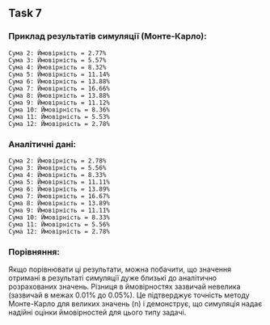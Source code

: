 ## Task 7

### Приклад результатів симуляції (Монте-Карло):

```
Сума 2: Ймовірність = 2.77%
Сума 3: Ймовірність = 5.57%
Сума 4: Ймовірність = 8.32%
Сума 5: Ймовірність = 11.14%
Сума 6: Ймовірність = 13.88%
Сума 7: Ймовірність = 16.66%
Сума 8: Ймовірність = 13.88%
Сума 9: Ймовірність = 11.12%
Сума 10: Ймовірність = 8.36%
Сума 11: Ймовірність = 5.53%
Сума 12: Ймовірність = 2.78%
```

### Аналітичні дані:

```
Сума 2: Ймовірність = 2.78%
Сума 3: Ймовірність = 5.56%
Сума 4: Ймовірність = 8.33%
Сума 5: Ймовірність = 11.11%
Сума 6: Ймовірність = 13.89%
Сума 7: Ймовірність = 16.67%
Сума 8: Ймовірність = 13.89%
Сума 9: Ймовірність = 11.11%
Сума 10: Ймовірність = 8.33%
Сума 11: Ймовірність = 5.56%
Сума 12: Ймовірність = 2.78%
```

### Порівняння:

Якщо порівнювати ці результати, можна побачити, що значення отримані в результаті симуляції дуже близькі до аналітично розрахованих значень. Різниця в ймовірностях зазвичай невелика (зазвичай в межах 0.01% до 0.05%). Це підтверджує точність методу Монте-Карло для великих значень \(n\) і демонструє, що симуляція надає надійні оцінки ймовірностей для цього типу задачі.
